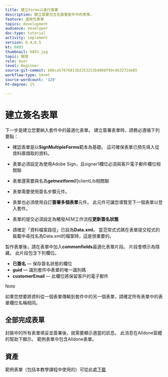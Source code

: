 ```yaml
---
title: 建立Forms以進行簽署
description: 建立需要包含在簽署套件中的表單。
feature: 適用性表單
topics: development
audience: developer
doc-type: tutorial
activity: implement
version: 6.4,6.5
kt: 6893
thumbnail: 6893.jpg
topic: 開發
role: User
level: Beginner
source-git-commit: b0bca57676813bd353213b4808f99c463272de85
workflow-type: tm+mt
source-wordcount: '329'
ht-degree: 1%

---
```



# 建立簽名表單

下一步是建立您要納入套件中的最適化表單。 建立簽署表單時，請務必遵循下列要點：

* 確認表單是以&#x200B;**SignMultipleForms**&#x200B;範本為基礎。 這可確保表單已預先填入從資料庫擷取的資料。

* 表單必須設定為使用Adobe Sign，且signer1欄位必須與客戶電子郵件欄位相關聯
* 表單還需要與名為&#x200B;**getnextform**&#x200B;的clientLib相關聯
* 表單需要使用簽名步驟元件。
* 表單也必須使用自訂&#x200B;**簽署多個表單**&#x200B;元件。 此元件可讓您導覽至下一個表單以登入套件。
* 表單的提交必須設定為觸發AEM工作流程&#x200B;**更新簽名狀態**
* 請確定「資料檔案路徑」已設為&#x200B;**Data.xml**。 當范常式式碼在表單提交程式的裝載中尋找名為Data.xml的檔案時，這是很重要的。

製作表單後，請在表單中加入&#x200B;**commonfields**&#x200B;最適化表單片段。 片段會標示為隱藏。 此片段包含下列欄位。

* **已簽名**  — 保存簽名狀態的欄位
* **guid**  — 識別套件中表單的唯一識別碼
* **customerEmail**  — 此欄位將保留客戶的電子郵件



>[!NOTE]
>如果您想要將資料從一個表單傳輸到套件中的另一個表單，請確定所有表單中的表單欄位名稱相同。

## 全部完成表單

封裝中的所有表單填妥並簽署後，就需要顯示適當的訊息。 此消息在Alldone窗體的幫助下顯示。 範例表單中包含Alldone表單。

## 資產

範例表單（包括本教學課程中使用的）可從此處[下載](assets/forms-for-signing.zip)
